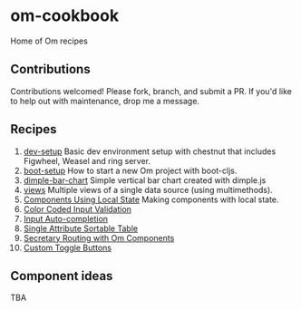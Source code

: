 om-cookbook
===========

Home of Om recipes

## Contributions

Contributions welcomed! Please fork, branch, and submit a PR. If you'd
like to help out with maintenance, drop me a message.

## Recipes

1. [dev-setup](https://github.com/om-cookbook/om-cookbook/tree/master/recipes/dev-setup)
   Basic dev environment setup with chestnut that includes Figwheel, Weasel and
   ring server.
2. [boot-setup](https://github.com/om-cookbook/om-cookbook/tree/master/recipes/boot-setup)
    How to start a new Om project with boot-cljs.
3. [dimple-bar-chart](https://github.com/om-cookbook/om-cookbook/tree/master/recipes/dimple-bar-chart)
   Simple vertical bar chart created with dimple.js
4. [views](https://github.com/om-cookbook/om-cookbook/tree/master/recipes/views)
   Multiple views of a single data source (using multimethods).
5. [Components Using Local State](https://github.com/om-cookbook/om-cookbook/tree/master/recipes/local-state)
   Making components with local state.
6. [Color Coded Input Validation](https://github.com/om-cookbook/om-cookbook/tree/master/recipes/input-validation)
7. [Input Auto-completion](https://github.com/om-cookbook/om-cookbook/tree/master/recipes/auto-complete)
8. [Single Attribute Sortable Table](https://github.com/om-cookbook/om-cookbook/tree/master/recipes/sortable-table)
9. [Secretary Routing with Om Components](https://github.com/om-cookbook/om-cookbook/tree/master/recipes/routing-with-secretary)
10. [Custom Toggle Buttons](https://github.com/om-cookbook/om-cookbook/tree/master/recipes/toggle-button)

## Component ideas

TBA
